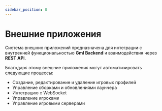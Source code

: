 ```yaml
---
sidebar_position: 8
---
```


# Внешние приложения

Система внешних приложений предназначена для интеграции с внутренней функциональностью **Gml Backend** и взаимодействия через **REST API**.

Благодаря этому внешние приложения могут автоматизировать следующие процессы:

* Создание, редактирование и удаление игровых профилей
* Управление сборками и обновлениями лаунчера
* Интеграцию с WebSocket
* Управление игроками
* Управление игровыми серверами
